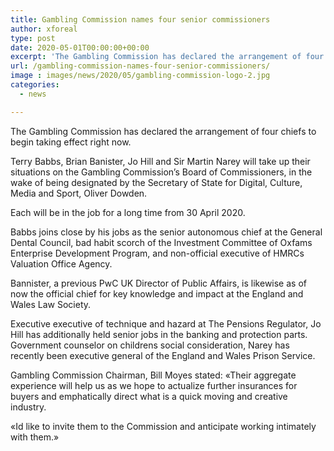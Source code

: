 ```yaml
---
title: Gambling Commission names four senior commissioners
author: xforeal 
type: post
date: 2020-05-01T00:00:00+00:00
excerpt: 'The Gambling Commission has declared the arrangement of four chiefs to begin successful immediately '
url: /gambling-commission-names-four-senior-commissioners/
image : images/news/2020/05/gambling-commission-logo-2.jpg
categories:
  - news

---
```

The Gambling Commission has declared the arrangement of four chiefs to begin taking effect right now. 

Terry Babbs, Brian Banister, Jo Hill and Sir Martin Narey will take up their situations on the Gambling Commission&#8217;s Board of Commissioners, in the wake of being designated by the Secretary of State for Digital, Culture, Media and Sport, Oliver Dowden. 

Each will be in the job for a long time from 30 April 2020. 

Babbs joins close by his jobs as the senior autonomous chief at the General Dental Council, bad habit scorch of the Investment Committee of Oxfams Enterprise Development Program, and non-official executive of HMRCs Valuation Office Agency. 

Bannister, a previous PwC UK Director of Public Affairs, is likewise as of now the official chief for key knowledge and impact at the England and Wales Law Society. 

Executive executive of technique and hazard at The Pensions Regulator, Jo Hill has additionally held senior jobs in the banking and protection parts. Government counselor on childrens social consideration, Narey has recently been executive general of the England and Wales Prison Service. 

Gambling Commission Chairman, Bill Moyes stated: &#171;Their aggregate experience will help us as we hope to actualize further insurances for buyers and emphatically direct what is a quick moving and creative industry. 

&#171;Id like to invite them to the Commission and anticipate working intimately with them.&#187;